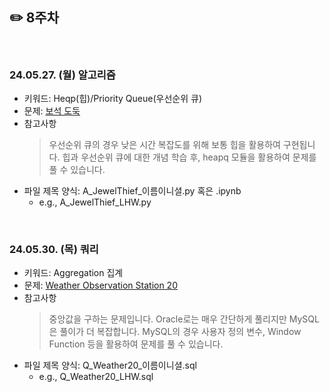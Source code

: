 ## ✏️ 8주차

</br>

### 24.05.27. (월) 알고리즘
- 키워드: Heqp(힙)/Priority Queue(우선순위 큐)
- 문제: [보석 도둑](https://www.acmicpc.net/problem/1202)
- 참고사항
  > 우선순위 큐의 경우 낮은 시간 복잡도를 위해 보통 힙을 활용하여 구현됩니다.   힙과 우선순위 큐에 대한 개념 학습 후, heapq 모듈을 활용하여 문제를 풀 수 있습니다.
- 파일 제목 양식: A_JewelThief_이름이니셜.py 혹은 .ipynb
  - e.g., A_JewelThief_LHW.py


</br>

### 24.05.30. (목) 쿼리
- 키워드: Aggregation 집계
- 문제: [Weather Observation Station 20](https://www.hackerrank.com/challenges/weather-observation-station-20/problem?isFullScreen=true)
- 참고사항
  > 중앙값을 구하는 문제입니다. Oracle로는 매우 간단하게 풀리지만 MySQL은 풀이가 더 복잡합니다.   MySQL의 경우 사용자 정의 변수, Window Function 등을 활용하여 문제를 풀 수 있습니다.
- 파일 제목 양식: Q_Weather20_이름이니셜.sql
  - e.g., Q_Weather20_LHW.sql

</br>
